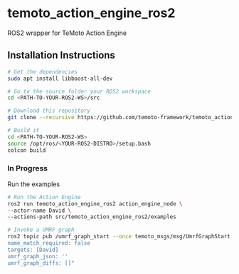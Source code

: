 # temoto_action_engine_ros2
ROS2 wrapper for TeMoto Action Engine

## Installation Instructions
```bash
# Get the dependencies
sudo apt install libboost-all-dev
```

```bash
# Go to the source folder your ROS2 workspace
cd <PATH-TO-YOUR-ROS2-WS>/src

# Download this repository
git clone --recursive https://github.com/temoto-framework/temoto_action_engine_ros2

# Build it
cd <PATH-TO-YOUR-ROS2-WS>
source /opt/ros/<YOUR-ROS2-DISTRO>/setup.bash
colcon build
```

### In Progress
Run the examples

```bash
# Run the Action Engine
ros2 run temoto_action_engine_ros2 action_engine_node \
--actor-name David \
--actions-path src/temoto_action_engine_ros2/examples

# Invoke a UMRF graph
ros2 topic pub /umrf_graph_start --once temoto_msgs/msg/UmrfGraphStart "umrf_graph_name: 'example_sequential_nav'  
name_match_required: false  
targets: [David]
umrf_graph_json: ''  
umrf_graph_diffs: []"
```
